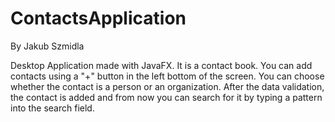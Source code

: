 # ContactsApplication
By Jakub Szmidla

Desktop Application made with JavaFX.
It is a contact book. You can add contacts using a "+" button in the left bottom of the screen.
You can choose whether the contact is a person or an organization. After the data validation, the contact
is added and from now you can search for it by typing a pattern into the search field.
